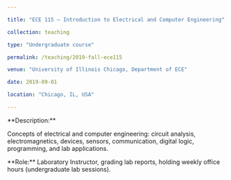 ```yaml
---

title: "ECE 115 – Introduction to Electrical and Computer Engineering"

collection: teaching

type: "Undergraduate course"

permalink: /teaching/2019-fall-ece115

venue: "University of Illinois Chicago, Department of ECE"

date: 2019-09-01

location: "Chicago, IL, USA"

---
```




\*\*Description:\*\*  

Concepts of electrical and computer engineering: circuit analysis, electromagnetics, devices, sensors, communication, digital logic, programming, and lab applications.  



\*\*Role:\*\* Laboratory Instructor, grading lab reports, holding weekly office hours (undergraduate lab sessions).



